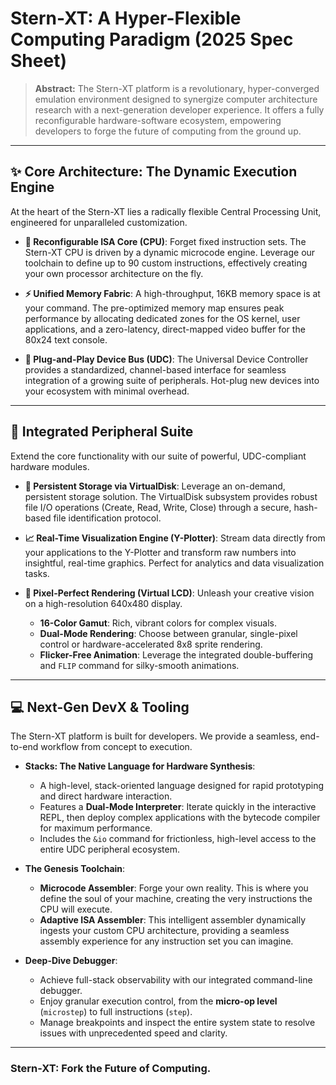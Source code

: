 # Stern-XT: A Hyper-Flexible Computing Paradigm (2025 Spec Sheet)

> **Abstract:** The Stern-XT platform is a revolutionary, hyper-converged emulation environment designed to synergize computer architecture research with a next-generation developer experience. It offers a fully reconfigurable hardware-software ecosystem, empowering developers to forge the future of computing from the ground up.

---

## ✨ Core Architecture: The Dynamic Execution Engine

At the heart of the Stern-XT lies a radically flexible Central Processing Unit, engineered for unparalleled customization.

-   **🧠 Reconfigurable ISA Core (CPU)**: Forget fixed instruction sets. The Stern-XT CPU is driven by a dynamic microcode engine. Leverage our toolchain to define up to 90 custom instructions, effectively creating your own processor architecture on the fly.

-   **⚡ Unified Memory Fabric**: A high-throughput, 16KB memory space is at your command. The pre-optimized memory map ensures peak performance by allocating dedicated zones for the OS kernel, user applications, and a zero-latency, direct-mapped video buffer for the 80x24 text console.

-   **🔌 Plug-and-Play Device Bus (UDC)**: The Universal Device Controller provides a standardized, channel-based interface for seamless integration of a growing suite of peripherals. Hot-plug new devices into your ecosystem with minimal overhead.

---

## 🚀 Integrated Peripheral Suite

Extend the core functionality with our suite of powerful, UDC-compliant hardware modules.

-   **💾 Persistent Storage via VirtualDisk**: Leverage an on-demand, persistent storage solution. The VirtualDisk subsystem provides robust file I/O operations (Create, Read, Write, Close) through a secure, hash-based file identification protocol.

-   **📈 Real-Time Visualization Engine (Y-Plotter)**: Stream data directly from your applications to the Y-Plotter and transform raw numbers into insightful, real-time graphics. Perfect for analytics and data visualization tasks.

-   **🎨 Pixel-Perfect Rendering (Virtual LCD)**: Unleash your creative vision on a high-resolution 640x480 display. 
    -   **16-Color Gamut**: Rich, vibrant colors for complex visuals.
    -   **Dual-Mode Rendering**: Choose between granular, single-pixel control or hardware-accelerated 8x8 sprite rendering.
    -   **Flicker-Free Animation**: Leverage the integrated double-buffering and `FLIP` command for silky-smooth animations.

---

## 💻 Next-Gen DevX & Tooling

The Stern-XT platform is built for developers. We provide a seamless, end-to-end workflow from concept to execution.

-   **Stacks: The Native Language for Hardware Synthesis**:
    - A high-level, stack-oriented language designed for rapid prototyping and direct hardware interaction.
    - Features a **Dual-Mode Interpreter**: Iterate quickly in the interactive REPL, then deploy complex applications with the bytecode compiler for maximum performance.
    - Includes the `&io` command for frictionless, high-level access to the entire UDC peripheral ecosystem.

-   **The Genesis Toolchain**:
    -   **Microcode Assembler**: Forge your own reality. This is where you define the soul of your machine, creating the very instructions the CPU will execute.
    -   **Adaptive ISA Assembler**: This intelligent assembler dynamically ingests your custom CPU architecture, providing a seamless assembly experience for any instruction set you can imagine.

-   **Deep-Dive Debugger**:
    -   Achieve full-stack observability with our integrated command-line debugger.
    -   Enjoy granular execution control, from the **micro-op level** (`microstep`) to full instructions (`step`).
    -   Manage breakpoints and inspect the entire system state to resolve issues with unprecedented speed and clarity.

---

### **Stern-XT: Fork the Future of Computing.**
